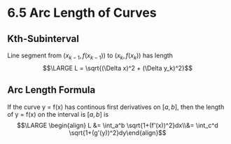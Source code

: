 # 6.5 Arc Length of Curves
## Kth-Subinterval
Line segment from $(x_{k-1},f(x_{k-1}))$ to  $(x_{k},f(x_{k}))$
has length $$\LARGE L = \sqrt{(\Delta x)^2 + (\Delta y_k)^2}$$
## Arc Length Formula
If the curve y = f(x) has continous first derivatives on $[a,b]$, then the length of y = f(x) on the interval is $[a,b]$ is
$$\LARGE \begin{align} L &= \int_a^b \sqrt{1+(f'(x))^2}dx\\&= \int_c^d \sqrt{1+(g'(y))^2}dy\end{align}$$
 
